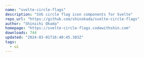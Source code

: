 ```yaml
---
name: "svelte-circle-flags"
description: "SVG circle flag icon components for Svelte"
repo_url: "https://github.com/shinokada/svelte-circle-flags"
author: "Shinichi Okada"
homepage: "https://svelte-circle-flags.codewithshin.com"
downloads: 744
updated: "2024-03-01T16:40:45.383Z"
tags: 
  - ui
---
```

